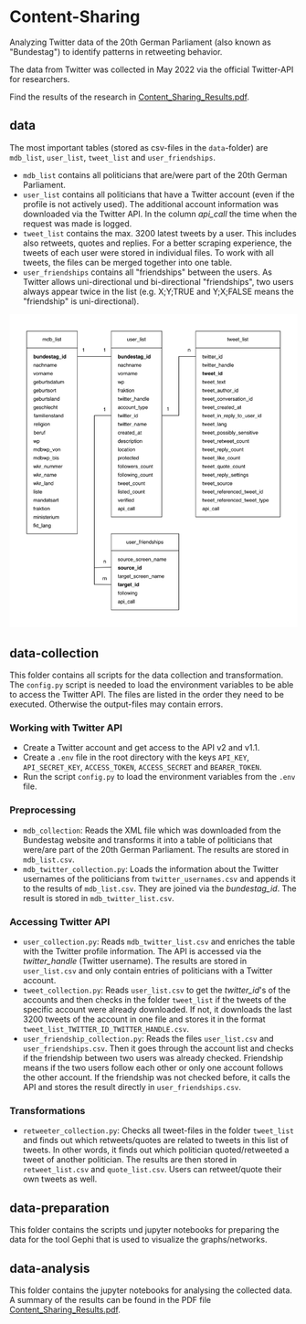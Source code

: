 # Content-Sharing
Analyzing Twitter data of the 20th German Parliament (also known as "Bundestag") to identify patterns in retweeting behavior. 

The data from Twitter was collected in May 2022 via the official Twitter-API for researchers. 

Find the results of the research in [Content_Sharing_Results.pdf](/Content_Sharing_Results.pdf). 

## data

The most important tables (stored as csv-files in the <code>data</code>-folder) are <code>mdb_list</code>, <code>user_list</code>, <code>tweet_list</code> and <code>user_friendships</code>.

* <code>mdb_list</code> contains all politicians that are/were part of the 20th German Parliament.
* <code>user_list</code> contains all politicians that have a Twitter account (even if the profile is not actively used). The additional account information was downloaded via the Twitter API. In the column <i>api_call</i> the time when the request was made is logged. 
* <code>tweet_list</code> contains the max. 3200 latest tweets by a user. This includes also retweets, quotes and replies. For a better scraping experience, the tweets of each user were stored in individual files. To work with all tweets, the files can be merged together into one table. 
* <code>user_friendships</code> contains all "friendships" between the users. As Twitter allows uni-directional und bi-directional "friendships", two users always appear twice in the list (e.g. X;Y;TRUE and Y;X;FALSE means the "friendship" is uni-directional).

![Entity Relationship Diagram](docs/entityrelationshipdiagram.png)

## data-collection 

This folder contains all scripts for the data collection and transformation. The <code>config.py</code> script is needed to load the environment variables to be able to access the Twitter API. The files are listed in the order they need to be executed. Otherwise the output-files may contain errors.

### Working with Twitter API

* Create a Twitter account and get access to the API v2 and v1.1.
* Create a <code>.env</code> file in the root directory with the keys <code>API_KEY</code>, <code>API_SECRET_KEY</code>, <code>ACCESS_TOKEN</code>, <code>ACCESS_SECRET</code> and <code>BEARER_TOKEN</code>.
* Run the script <code>config.py</code> to load the environment variables from the <code>.env</code> file.

### Preprocessing
* <code>mdb_collection</code>: Reads the XML file which was downloaded from the Bundestag website and transforms it into a table of politicians that were/are part of the 20th German Parliament. The results are stored in <code>mdb_list.csv</code>.
* <code>mdb_twitter_collection.py</code>: Loads the information about the Twitter usernames of the politicians from <code>twitter_usernames.csv</code> and appends it to the results of <code>mdb_list.csv</code>. They are joined via the <i>bundestag_id</i>. The result is stored in <code>mdb_twitter_list.csv</code>.

### Accessing Twitter API
* <code>user_collection.py</code>: Reads <code>mdb_twitter_list.csv</code> and enriches the table with the Twitter profile information. The API is accessed via the <i>twitter_handle</i> (Twitter username). The results are stored in <code>user_list.csv</code> and only contain entries of politicians with a Twitter account.
* <code>tweet_collection.py</code>: Reads <code>user_list.csv</code> to get the <i>twitter_id</i>'s of the accounts and then checks in the folder <code>tweet_list</code> if the tweets of the specific account were already downloaded. If not, it downloads the last 3200 tweets of the account in one file and stores it in the format <code>tweet_list_TWITTER_ID_TWITTER_HANDLE.csv</code>.
* <code>user_friendship_collection.py</code>: Reads the files <code>user_list.csv</code> and <code>user_friendships.csv</code>. Then it goes through the account list and checks if the friendship between two users was already checked. Friendship means if the two users follow each other or only one account follows the other account. If the friendship was not checked before, it calls the API and stores the result directly in <code>user_friendships.csv</code>.

### Transformations
* <code>retweeter_collection.py</code>: Checks all tweet-files in the folder <code>tweet_list</code> and finds out which retweets/quotes are related to tweets in this list of tweets. In other words, it finds out which politician quoted/retweeted a tweet of another politician. The results are then stored in <code>retweet_list.csv</code> and <code>quote_list.csv</code>. Users can retweet/quote their own tweets as well.

## data-preparation

This folder contains the scripts und jupyter notebooks for preparing the data for the tool Gephi that is used to visualize the graphs/networks.

## data-analysis

This folder contains the jupyter notebooks for analysing the collected data. A summary of the results can be found in the PDF file [Content_Sharing_Results.pdf](/Content_Sharing_Results.pdf).
